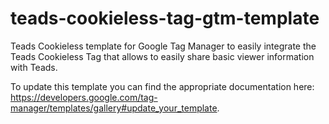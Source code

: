 # teads-cookieless-tag-gtm-template

Teads Cookieless template for Google Tag Manager to easily integrate the Teads Cookieless Tag that allows to easily share basic viewer information with Teads.

To update this template you can find the appropriate documentation here: https://developers.google.com/tag-manager/templates/gallery#update_your_template.
